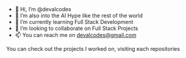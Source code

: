 - 👋 Hi, I’m @devalcodes
- 👀 I’m also into the AI Hype like the rest of the world
- 🌱 I’m currently learning Full Stack Development
- 💞️ I’m looking to collaborate on Full Stack Projects
- 📫 You can reach me on devalcodes@gmail.com

You can check out the projects I worked on, visiting each repositories
